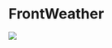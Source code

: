 # FrontWeather
<img src="https://user-images.githubusercontent.com/75102304/149644504-49cd3faf-973c-4a39-82ee-24ab6b7decad.png"/>
